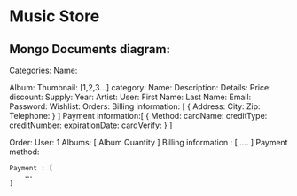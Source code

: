 # Music Store

## Mongo Documents diagram:

Categories:
	Name:


Album:
        Thumbnail: [1,2,3...]
		category:
		Name:
        Description:
        Details:
        Price:
        discount:
        Supply:
        Year:
        Artist:
        User:
        First Name:
        Last Name:
        Email:
        Password:
        Wishlist:
        Orders:
        Billing information: [
            {
            Address:
            City:
            Zip:
            Telephone:
            }
        ]
        Payment information:[
            {
        Method:
        cardName:
        creditType:
        creditNumber:
        expirationDate:
        cardVerify:
        }
        ]


Order:
	User: 1
	Albums: [
    Album
    Quantity
    ]
    Billing information : [
        ….
    ]
    Payment method:

    Payment : [
        ….
    ]

